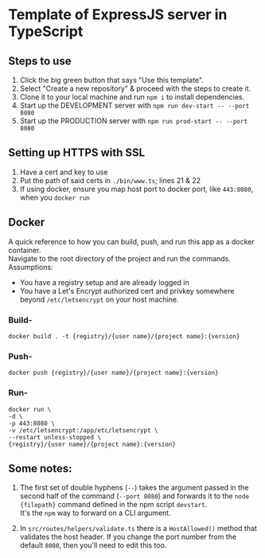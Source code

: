 # Template of ExpressJS server in TypeScript

## Steps to use

1. Click the big green button that says "Use this template".
2. Select "Create a new repository" & proceed with the steps to create it.
3. Clone it to your local machine and run `npm i` to install dependencies.
4. Start up the DEVELOPMENT server with ```npm run dev-start -- --port 8080```
5. Start up the PRODUCTION server with ```npm run prod-start -- --port 8080```

## Setting up HTTPS with SSL
1. Have a cert and key to use
2. Put the path of said certs in `./bin/www.ts`; lines 21 & 22
3. If using docker, ensure you map host port to docker port, like `443:8080`, when you `docker run`

## Docker
A quick reference to how you can build, push, and run this app as a docker container.  
Navigate to the root directory of the project and run the commands.  
Assumptions:
  - You have a registry setup and are already logged in
  - You have a Let's Encrypt authorized cert and privkey somewhere beyond `/etc/letsencrypt` on your host machine.

### Build-
```
docker build . -t {registry}/{user name}/{project name}:{version}
```

### Push-
```
docker push {registry}/{user name}/{project name}:{version}
```

### Run-
```
docker run \
-d \
-p 443:8080 \
-v /etc/letsencrypt:/app/etc/letsencrypt \
--restart unless-stopped \
{registry}/{user name}/{project name}:{version}
```

## Some notes:
1. The first set of double hyphens (`--`) takes the argument passed in the second half of the command (`--port 8080`) and forwards it to the `node {filepath}` command defined in the npm script `devstart`.  
It's the `npm` way to forward on a CLI argument.

2. In `src/routes/helpers/validate.ts` there is a `HostAllowed()` method that validates the host header. If you change the port number from the default `8080`, then you'll need to edit this too.